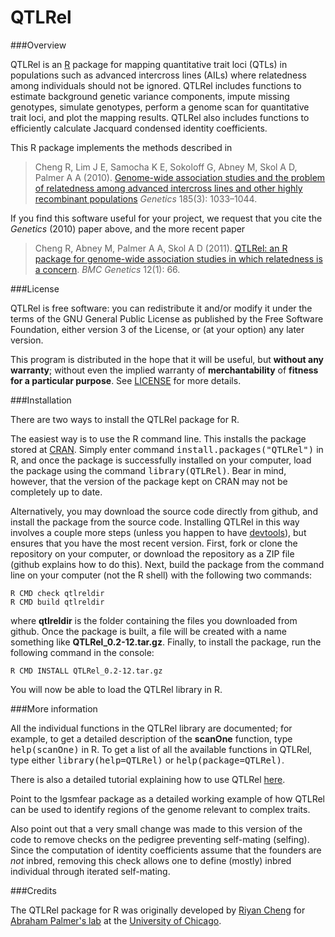 QTLRel
======

###Overview

QTLRel is an [R](http://www.r-project.org) package for mapping
quantitative trait loci (QTLs) in populations such as advanced
intercross lines (AILs) where relatedness among individuals should not
be ignored. QTLRel includes functions to estimate background genetic
variance components, impute missing genotypes, simulate genotypes,
perform a genome scan for quantitative trait loci, and plot the
mapping results. QTLRel also includes functions to efficiently
calculate Jacquard condensed identity coefficients.

This R package implements the methods described in

> Cheng R, Lim J E, Samocha K E, Sokoloff G, Abney M, Skol A D,
> Palmer A A (2010).
> [Genome-wide association studies and the problem of relatedness
among advanced intercross lines and other highly recombinant
populations](http://dx.doi.org/10.1534/genetics.110.116863)
> *Genetics* 185(3): 1033–1044.

If you find this software useful for your project, we request that you
cite the *Genetics* (2010) paper above, and the more recent paper 

> Cheng R, Abney M, Palmer A A, Skol A D (2011). [QTLRel: an R
package for genome-wide association studies in which relatedness is a
concern](http://dx.doi.org/10.1186/1471-2156-12-66).
> *BMC Genetics* 12(1): 66. 

###License

QTLRel is free software: you can redistribute it and/or modify it
under the terms of the GNU General Public License as published by the
Free Software Foundation, either version 3 of the License, or (at your
option) any later version.

This program is distributed in the hope that it will be useful, but
**without any warranty**; without even the implied warranty of
**merchantability** of **fitness for a particular purpose**. See
[LICENSE](LICENSE) for more details.

###Installation

There are two ways to install the QTLRel package for R.

The easiest way is to use the R command line. This installs the
package stored at [CRAN](http://cran.r-project.org). Simply enter
command <tt>install.packages("QTLRel")</tt> in R, and once the
package is successfully installed on your computer, load the package
using the command <tt>library(QTLRel)</tt>. Bear in mind, however,
that the version of the package kept on CRAN may not be completely up
to date.

Alternatively, you may download the source code directly from github,
and install the package from the source code. Installing QTLRel in
this way involves a couple more steps (unless you happen to have
[devtools](https://github.com/hadley/devtools)), but ensures that you
have the most recent version. First, fork or clone the repository on
your computer, or download the repository as a ZIP file (github
explains how to do this). Next, build the package from the command
line on your computer (not the R shell) with the following two
commands:

    R CMD check qtlreldir
	R CMD build qtlreldir

where **qtlreldir** is the folder containing the files you downloaded
from github. Once the package is built, a file will be created with a
name something like **QTLRel_0.2-12.tar.gz**. Finally, to install the
package, run the following command in the console:

    R CMD INSTALL QTLRel_0.2-12.tar.gz

You will now be able to load the QTLRel library in R.

###More information

All the individual functions in the QTLRel library are documented; for
example, to get a detailed description of the **scanOne** function,
type <tt>help(scanOne)</tt> in R. To get a list of all the available
functions in QTLRel, type either <tt>library(help=QTLRel)</tt> or
<tt>help(package=QTLRel)</tt>.

There is also a detailed tutorial explaining how to use QTLRel
[here](inst/doc/QTLRel_Tutorial.pdf).

Point to the lgsmfear package as a detailed working example of how
QTLRel can be used to identify regions of the genome relevant to
complex traits.

Also point out that a very small change was made to this version of
the code to remove checks on the pedigree preventing self-mating
(selfing). Since the computation of identity coefficients assume that
the founders are *not* inbred, removing this check allows one to
define (mostly) inbred individual through iterated self-mating.

###Credits

The QTLRel package for R was originally developed by
[Riyan Cheng](http://borevitzlab.anu.edu.au/borevitz-lab-people/riyan-chang)
for [Abraham Palmer's lab](http://palmerlab.org) at the
[University of Chicago](http://www.uchicago.edu).
